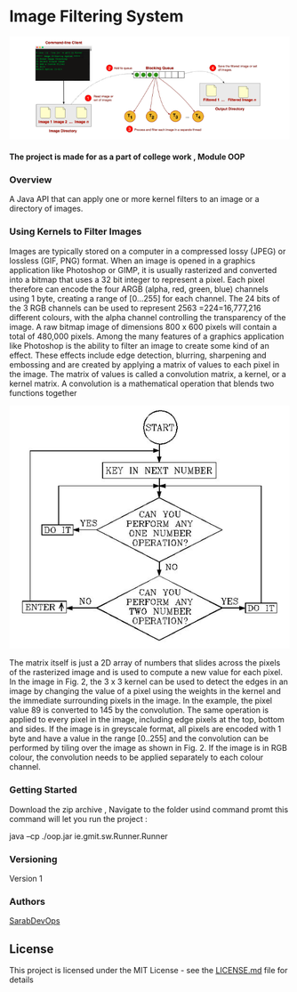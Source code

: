 # Image Filtering System

![](https://github.com/sarabDevOps/ImageFilteringSystem/blob/main/filteringSystemImage.PNG)

#### The project is made for as a part of college work , Module  OOP

### Overview
A Java API that can apply one or more kernel filters to an image or a directory of images.

### Using Kernels to Filter Images

Images are typically stored on a computer in a compressed lossy (JPEG) or lossless (GIF, PNG) 
format. When an image is opened in a graphics application like Photoshop or GIMP, it is 
usually rasterized and converted into a bitmap that uses a 32 bit integer to represent a pixel. 
Each pixel therefore can encode the four ARGB (alpha, red, green, blue) channels using 1 byte, 
creating a range of [0...255] for each channel. The 24 bits of the 3 RGB channels can be used 
to represent 2563
=224=16,777,216 different colours, with the alpha channel controlling the 
transparency of the image. A raw bitmap image of dimensions 800 x 600 pixels will contain a 
total of 480,000 pixels.
Among the many features of a graphics application like Photoshop is the ability to filter an 
image to create some kind of an effect. These effects include edge detection, blurring, 
sharpening and embossing and are created by applying a matrix of values to each pixel in the 
image. The matrix of values is called a convolution matrix, a kernel, or a kernel matrix. A 
convolution is a mathematical operation that blends two functions together

![](https://github.com/sarabDevOps/RacketProject/blob/main/rpn.JPG)

The matrix itself is just a 2D array of numbers that slides across the pixels of the rasterized 
image and is used to compute a new value for each pixel. In the image in Fig. 2, the 3 x 3 kernel 
can be used to detect the edges in an image by changing the value of a pixel using the weights 
in the kernel and the immediate surrounding pixels in the image. In the example, the pixel value
89 is converted to 145 by the convolution. The same operation is applied to every pixel in the 
image, including edge pixels at the top, bottom and sides. If the image is in greyscale format,
all pixels are encoded with 1 byte and have a value in the range [0..255] and the convolution 
can be performed by tiling over the image as shown in Fig. 2. If the image is in RGB colour, 
the convolution needs to be applied separately to each colour channel.


### Getting Started

Download the zip archive , Navigate to the folder usind command promt this command will let you run the project :

java –cp ./oop.jar ie.gmit.sw.Runner.Runner


### Versioning

Version 1

### Authors

[SarabDevOps](https://github.com/sarabDevOps)


## License

This project is licensed under the MIT License - see the [LICENSE.md](https://github.com/sarabDevOps/ImageFilteringSystem/blob/main/LICENSE) file for details










